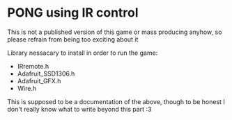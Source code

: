 # PONG using IR control

This is not a published version of this game or mass producing anyhow, so please refrain from being too exciting about it

Library nessacary to install in order to run the game: <ul>
<li>IRremote.h</li>
<li>Adafruit_SSD1306.h</li>
<li>Adafruit_GFX.h</li>
<li>Wire.h</li>
</ul>

This is supposed to be a documentation of the above, though to be honest I don't really know what to write beyond this part
:3

